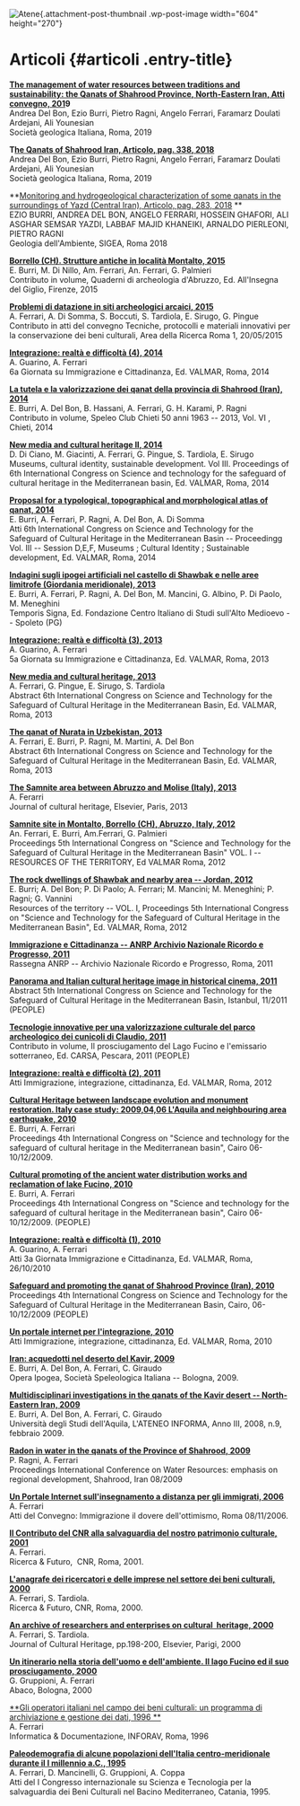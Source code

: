![Atene](wp-content/uploads/2018/11/Atene-604x270.jpg){.attachment-post-thumbnail .wp-post-image width="604" height="270"}

Articoli {#articoli .entry-title}
========

**[The management of water resources between traditions and sustainability: the Qanats of Shahrood Province, North-Eastern Iran, Atti convegno, 201](wp-content/uploads/2019/10/ARTICOLO-FlowPath-2019.pdf)9**\
Andrea Del Bon, Ezio Burri, Pietro Ragni, Angelo Ferrari, Faramarz Doulati Ardejani, Ali Younesian\
Società geologica Italiana, Roma, 2019

**T[he Qanats of Shahrood Iran, Articolo, pag. 338, 2018](http://www.sigeaweb.it/documenti/gda-supplemento-4-2018.pdf)**\
Andrea Del Bon, Ezio Burri, Pietro Ragni, Angelo Ferrari, Faramarz Doulati Ardejani, Ali Younesian\
Società geologica Italiana, Roma, 2019

**[Monitoring and hydrogeological characterization of some qanats in the surroundings of Yazd (Central Iran), Articolo, pag. 283, 2018](http://www.sigeaweb.it/documenti/gda-supplemento-4-2018.pdf) **\
EZIO BURRI, ANDREA DEL BON, ANGELO FERRARI, HOSSEIN GHAFORI, ALI ASGHAR SEMSAR YAZDI, LABBAF MAJID KHANEIKI, ARNALDO PIERLEONI, PIETRO RAGNI\
Geologia dell'Ambiente, SIGEA, Roma 2018

[**Borrello (CH). Strutture antiche in località Montalto, 2015**](wp-content/uploads/2018/11/LIBRO-2014-Strutture-antiche-Montalto-Soprintendenza.pdf)\
E. Burri, M. Di Nillo, Am. Ferrari, An. Ferrari, G. Palmieri\
Contributo in volume, Quaderni di archeologia d'Abruzzo, Ed. All'Insegna del Giglio, Firenze, 2015

[**Problemi di datazione in siti archeologici arcaici, 2015**](wp-content/uploads/2018/11/ART-2015-Problemi-di-Datazione1.pdf)\
A. Ferrari, A. Di Somma, S. Boccuti, S. Tardiola, E. Sirugo, G. Pingue\
Contributo in atti del convegno Tecniche, protocolli e materiali innovativi per la conservazione dei beni culturali, Area della Ricerca Roma 1, 20/05/2015

[**Integrazione: realtà e difficoltà (4), 2014**](wp-content/uploads/2018/11/ART-2014-Integrazione-4.pdf)\
A. Guarino, A. Ferrari\
6a Giornata su Immigrazione e Cittadinanza, Ed. VALMAR, Roma, 2014

[**La tutela e la valorizzazione dei qanat della provincia di Shahrood (Iran), 2014**](wp-content/uploads/2018/11/ART-2014-Tutela-Qanat-Speleoclub-Chieti.pdf)\
E. Burri, A. Del Bon, B. Hassani, A. Ferrari, G. H. Karami, P. Ragni\
Contributo in volume, Speleo Club Chieti 50 anni 1963 -- 2013, Vol. VI , Chieti, 2014

[**New media and cultural heritage II, 2014**](wp-content/uploads/2018/11/ART-2014-New-Media-and-Cultural-Heritage-ATTI-Atene.pdf)\
D. Di Ciano, M. Giacinti, A. Ferrari, G. Pingue, S. Tardiola, E. Sirugo\
Museums, cultural identity, sustainable development. Vol III. Proceedings of 6th International Congress on Science and technology for the safeguard of cultural heritage in the Mediterranean basin, Ed. VALMAR, Roma, 2014

[**Proposal for a typological, topographical and morphological atlas of qanat, 2014**](wp-content/uploads/2018/11/ART-2014-Proposal-for-typological-Atlas-Atene-2013.pdf)\
E. Burri, A. Ferrari, P. Ragni, A. Del Bon, A. Di Somma\
Atti 6th International Congress on Science and Technology for the Safeguard of Cultural Heritage in the Mediterranean Basin -- Proceedingg Vol. III -- Session D,E,F, Museums ; Cultural Identity ; Sustainable development, Ed. VALMAR, Roma, 2014

[**Indagini sugli ipogei artificiali nel castello di Shawbak e nelle aree limitrofe (Giordania meridionale), 2013**](wp-content/uploads/2018/11/ART-2013-Indagini-Ipogei-Showbak-Temporis-Signa.html)\
E. Burri, A. Ferrari, P. Ragni, A. Del Bon, M. Mancini, G. Albino, P. Di Paolo, M. Meneghini\
Temporis Signa, Ed. Fondazione Centro Italiano di Studi sull'Alto Medioevo -- Spoleto (PG)

[**Integrazione: realtà e difficoltà (3), 2013**](wp-content/uploads/2018/11/ART-2013-Integrazione-3.pdf)\
A. Guarino, A. Ferrari\
5a Giornata su Immigrazione e Cittadinanza, Ed. VALMAR, Roma, 2013

[**New media and cultural heritage, 2013**](wp-content/uploads/2018/11/ART-2013-New-Media-Atene-2013.pdf)\
A. Ferrari, G. Pingue, E. Sirugo, S. Tardiola\
Abstract 6th International Congress on Science and Technology for the Safeguard of Cultural Heritage in the Mediterranean Basin, Ed. VALMAR, Roma, 2013

[**The qanat of Nurata in Uzbekistan, 2013**](wp-content/uploads/2018/11/ART-2013-Nurata-ENG.pdf)\
A. Ferrari, E. Burri, P. Ragni, M. Martini, A. Del Bon\
Abstract 6th International Congress on Science and Technology for the Safeguard of Cultural Heritage in the Mediterranean Basin, Ed. VALMAR, Roma, 2013

[**The Samnite area between Abruzzo and Molise (Italy), 2013**](wp-content/uploads/2018/11/ART-2013-Samnite-JCH-Elsevier.pdf)\
A. Ferarri\
Journal of cultural heritage, Elsevier, Paris, 2013

[**Samnite site in Montalto, Borrello (CH), Abruzzo, Italy, 2012**](wp-content/uploads/2018/11/ART-2012-Samnite-Site-in-Montalto-Itanbul.pdf)\
An. Ferrari, E. Burri, Am.Ferrari, G. Palmieri\
Proceedings 5th International Congress on "Science and Technology for the Safeguard of Cultural Heritage in the Mediterranean Basin" VOL. I -- RESOURCES OF THE TERRITORY, Ed VALMAR Roma, 2012

[**The rock dwellings of Shawbak and nearby area -- Jordan, 2012**](wp-content/uploads/2018/11/ART-2012-The-Rock-Dwelling-Istanbul-2011.pdf)\
E. Burri; A. Del Bon; P. Di Paolo; A. Ferrari; M. Mancini; M. Meneghini; P. Ragni; G. Vannini\
Resources of the territory -- VOL. I, Proceedings 5th International Congress on "Science and Technology for the Safeguard of Cultural Heritage in the Mediterranean Basin", Ed. VALMAR, Roma, 2012

[**Immigrazione e Cittadinanza -- ANRP Archivio Nazionale Ricordo e Progresso, 2011**](wp-content/uploads/2018/11/ART-2011-ANRP-Immigrazione.pdf)\
Rassegna ANRP -- Archivio Nazionale Ricordo e Progresso, Roma, 2011

[**Panorama and Italian cultural heritage image in historical cinema, 2011**](wp-content/uploads/2018/11/ART-2011-Panorama-and-Italian-Rural-Istanbul-2011.pdf)\
Abstract 5th International Congress on Science and Technology for the Safeguard of Cultural Heritage in the Mediterranean Basin, Istanbul, 11/2011 (PEOPLE)

[**Tecnologie innovative per una valorizzazione culturale del parco archeologico dei cunicoli di Claudio, 2011**](wp-content/uploads/2018/11/LIBRO-2011-Tecnologie-Innovative-Fucino-Capitolo-RID.pdf)\
Contributo in volume, Il prosciugamento del Lago Fucino e l'emissario sotterraneo, Ed. CARSA, Pescara, 2011 (PEOPLE)

[**Integrazione: realtà e difficoltà (2), 2011**](wp-content/uploads/2018/11/ART-2011-Integrazione-2.pdf)\
Atti Immigrazione, integrazione, cittadinanza, Ed. VALMAR, Roma, 2012

[**Cultural Heritage between landscape evolution and monument restoration. Italy case study: 2009,04,06 L'Aquila and neighbouring area earthquake, 2010**](wp-content/uploads/2018/11/ART-2010-Cultural-Heritage-Landscape-Cairo-2009.pdf)\
E. Burri, A. Ferrari\
Proceedings 4th International Congress on "Science and technology for the safeguard of cultural heritage in the Mediterranean basin", Cairo 06-10/12/2009.

[**Cultural promoting of the ancient water distribution works and reclamation of lake Fucino, 2010**](wp-content/uploads/2018/11/ART-2009-Cultural-promotion-Fucino-Cairo.pdf)\
E. Burri, A. Ferrari\
Proceedings 4th International Congress on "Science and technology for the safeguard of cultural heritage in the Mediterranean basin", Cairo 06-10/12/2009. (PEOPLE)

[**Integrazione: realtà e difficoltà (1), 2010**](wp-content/uploads/2018/11/ART-2010-Integrazione-1.pdf)\
A. Guarino, A. Ferrari\
Atti 3a Giornata Immigrazione e Cittadinanza, Ed. VALMAR, Roma, 26/10/2010

[**Safeguard and promoting the qanat of Shahrood Province (Iran), 2010**](wp-content/uploads/2018/11/ART-2010-Safeguard-and-Promoting-Qanat-Cairo.pdf)\
Proceedings 4th International Congress on Science and Technology for the Safeguard of Cultural Heritage in the Mediterranean Basin, Cairo, 06-10/12/2009 (PEOPLE)

[**Un portale internet per l'integrazione, 2010**](wp-content/uploads/2018/11/ART-2010-Portale-Immigrazione.pdf)\
Atti Immigrazione, integrazione, cittadinanza, Ed. VALMAR, Roma, 2010

[**Iran: acquedotti nel deserto del Kavir, 2009**](wp-content/uploads/2018/11/Articolo-Speleologia-GEN-2009.pdf)\
E. Burri, A. Del Bon, A. Ferrari, C. Giraudo\
Opera Ipogea, Società Speleologica Italiana -- Bologna, 2009.

[**Multidisciplinari investigations in the qanats of the Kavir desert -- North-Eastern Iran, 2009**](wp-content/uploads/2018/11/ART-2009-Qanat-Shahrood-Ateneo-Informa.pdf)\
E. Burri, A. Del Bon, A. Ferrari, C. Giraudo\
Università degli Studi dell'Aquila, L'ATENEO INFORMA, Anno III, 2008, n.9, febbraio 2009.

[**Radon in water in the qanats of the Province of Shahrood, 2009**](wp-content/uploads/2018/11/ART-2009-Radon-in-Water-Shahrood.pdf)\
P. Ragni, A. Ferrari\
Proceedings International Conference on Water Resources: emphasis on regional development, Shahrood, Iran 08/2009

[**Un Portale Internet sull'insegnamento a distanza per gli immigrati, 2006**](wp-content/uploads/2018/11/Immigrazione-Ferrari-4.pdf)\
A. Ferrari\
Atti del Convegno: Immigrazione il dovere dell'ottimismo, Roma 08/11/2006.

[**Il Contributo del CNR alla salvaguardia del nostro patrimonio culturale, 2001**](wp-content/uploads/2018/10/Contributo-CNR-2000.pdf)\
A. Ferrari.\
Ricerca & Futuro,  CNR, Roma, 2001.

[**L'anagrafe dei ricercatori e delle imprese nel settore dei beni culturali, 2000**](wp-content/uploads/2018/10/Anagrafe-Articolo-2000.pdf)\
A. Ferrari, S. Tardiola.\
Ricerca & Futuro, CNR, Roma, 2000.

[**An archive of researchers and enterprises on cultural  heritage, 2000**](wp-content/uploads/2018/10/Anagrafe-JCH-ENG.pdf)\
A. Ferrari, S. Tardiola.\
Journal of Cultural Heritage, pp.198-200, Elsevier, Parigi, 2000

[**Un itinerario nella storia dell'uomo e dell'ambiente. Il lago Fucino ed il suo prosciugamento, 2000**](wp-content/uploads/2018/10/Fucino-Abaco.pdf)\
G. Gruppioni, A. Ferrari\
Abaco, Bologna, 2000

[**Gli operatori italiani nel campo dei beni culturali: un programma di archiviazione e gestione dei dati, 1996 **](wp-content/uploads/2018/10/INFORAV.pdf)\
A. Ferrari\
Informatica & Documentazione, INFORAV, Roma, 1996

[**Paleodemografia di alcune popolazioni dell'Italia centro-meridionale durante il I millennio a.C., 1995**](wp-content/uploads/2018/10/Paleodemografia-Articolo-Catania-1995.pdf)\
A. Ferrari, D. Mancinelli, G. Gruppioni, A. Coppa\
Atti del I Congresso internazionale su Scienza e Tecnologia per la salvaguardia dei Beni Culturali nel Bacino Mediterraneo, Catania, 1995.
